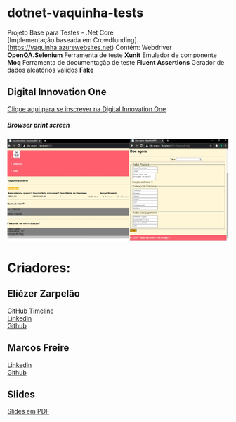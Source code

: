# dotnet-vaquinha-tests
Projeto Base para Testes - .Net Core  
[Implementação baseada em Crowdfunding] (https://vaquinha.azurewebsites.net)
Contém:
Webdriver **OpenQA.Selenium**
Ferramenta de teste **Xunit**
Emulador de componente **Moq**
Ferramenta de documentação de teste **Fluent Assertions**
Gerador de dados aleatórios válidos **Fake**

## Digital Innovation One

[Clique aqui para se inscrever na Digital Innovation One](https://digitalinnovation.one/sign-up?ref=H395IYS4Z6)  

##### Browser print screen
<p align="center">
    <img alt="Browser print screen" src="img/capa.jpg">
</p>

# Criadores:
## Eliézer Zarpelão
[GitHub Timeline](https://elizarp.github.io/timeline/)  
[Linkedin](http://br.linkedin.com/in/eliezerzarpelao)  
[Github](https://github.com/elizarp) 

## Marcos Freire
[Linkedin](https://www.linkedin.com/in/marcos-freire-a73891125/)  
[Github](https://github.com/marcosfreire) 

## Slides
[Slides em PDF](TesteNetCore.pdf)